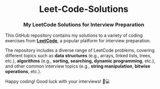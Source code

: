 <h1 align="center">Leet-Code-Solutions</h1>
<h3 align="center">My LeetCode Solutions for Interview Preparation</h3>

This GitHub repository contains my solutions to a variety of coding exercises from **[LeetCode](https://leetcode.com/problemset/all/)**, a popular platform for interview preparation. 
<!---
These solutions are implemented in various programming languages such as Python, Java, C++, and more, and are designed to help you prepare for technical interviews.
--->

The repository includes a diverse range of LeetCode problems, covering different topics such as **data structures** (e.g., arrays, linked lists, trees, etc.), **algorithms** (e.g., **sorting, searching, dynamic programming**, etc.), and other common interview topics (e.g., **string manipulation**, **bitwise operations**, etc.).

<!---
Each solution is thoroughly **documented** with comments explaining the approach, **time and space complexity**, and any trade-offs made. The solutions are organized in folders based on problem categories, making it easy to navigate and find specific problem solutions.

Whether you're a student, a coding enthusiast, or someone preparing for a technical interview, this repository can serve as a valuable resource for honing your coding skills and mastering LeetCode problems. Feel free to explore the solutions, learn from the implementations, and use them as a reference for your own interview preparation.
--->

Happy coding! Good luck with your interviews! 🚀💻
